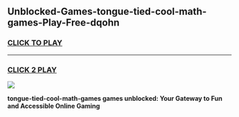 
## Unblocked-Games-tongue-tied-cool-math-games-Play-Free-dqohn
<h3>
<a href="https://premium76.site?title=tongue-tied-cool-math-games&ref=15A">CLICK TO PLAY</a></h3>
<hr>

<h3>
<a href="https://premium76.site?title=tongue-tied-cool-math-games&ref=15A">CLICK 2 PLAY</a>
  
</h3>

<a href="https://premium76.site?title=tongue-tied-cool-math-games&ref=15A"><img src="https://clearcache.store/games.png"></a>


**tongue-tied-cool-math-games games unblocked: Your Gateway to Fun and Accessible Online Gaming**

